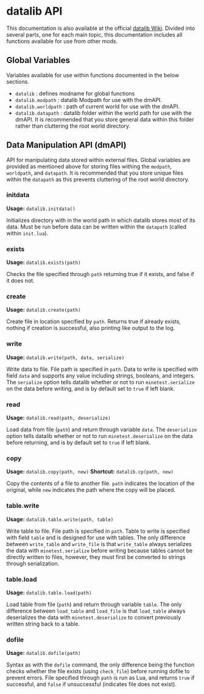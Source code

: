 # datalib API
This documentation is also available at the official [datalib Wiki](http://208.69.243.45:3000/octacian/datalib/wiki). Divided into several parts, one for each main topic, this documentation includes all functions available for use from other mods.

## Global Variables
Variables available for use within functions documented in the below sections.

* `datalib` : defines modname for global functions
* `datalib.modpath` : datalib Modpath for use with the dmAPI.
* `datalib.worldpath` : path of current world for use with the dmAPI.
* `datalib.datapath` : datalib folder within the world path for use with the dmAPI. It is recommended that you store general data within this folder rather than cluttering the root world directory.

## Data Manipulation API (dmAPI)
API for manipulating data stored within external files. Global variables are provided as mentioned above for storing files withing the `modpath`, `worldpath`, and `datapath`. It is recommended that you store unique files within the `datapath` as this prevents cluttering of the root world directory.

### initdata
**Usage:** `datalib.initdata()`

Initializes directory with in the world path in which datalib stores most of its data. Must be run before data can be written within the `datapath` (called within `init.lua`).

### exists
**Usage:** `datalib.exists(path)`

Checks the file specified through `path` returning true if it exists, and false if it does not.

### create
**Usage:** `datalib.create(path)`

Create file in location specified by `path`. Returns true if already exists, nothing if creation is successful, also printing like output to the log.

### write
**Usage:** `datalib.write(path, data, serialize)`

Write data to file. File path is specified in `path`. Data to write is specified with field `data` and supports any value including strings, booleans, and integers. The `serialize` option tells datalib whether or not to run `minetest.serialize` on the data before writing, and is by default set to `true` if left blank.

### read
**Usage:** `datalib.read(path, deserialize)`

Load data from file (`path`) and return through variable `data`. The `deserialize` option tells datalib whether or not to run `minetest.deserialize` on the data before returning, and is by default set to `true` if left blank.

### copy
**Usage:** `datalib.copy(path, new)`
**Shortcut:** `datalib.cp(path, new)`

Copy the contents of a file to another file. `path` indicates the location of the original, while `new` indicates the path where the copy will be placed.

### table.write
**Usage:** `datalib.table.write(path, table)`

Write table to file. File path is specified in `path`. Table to write is specified with field `table` and is designed for use with tables. The only difference between `write_table` and `write_file` is that `write_table` always serializes the data with `minetest.serialize` before writing because tables cannot be directly written to files, however, they must first be converted to strings through serialization.

### table.load
**Usage:** `datalib.table.load(path)`

Load table from file (`path`) and return through variable `table`. The only difference between `load_table` and `load_file` is that `load_table` always deserializes the data with `minetest.deserialize` to convert previously written string back to a table.

### dofile
**Usage:** `datalib.dofile(path)`

Syntax as with the `dofile` command, the only difference being the function checks whether the file exists (using `check_file`) before running dofile to prevent errors. File specified through `path` is run as Lua, and returns `true` if successful, and `false` if unsuccessful (indicates file does not exist).
